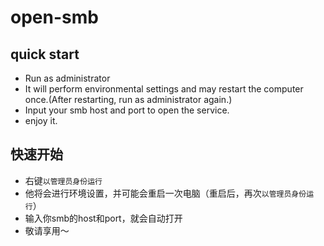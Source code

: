 # open-smb
## quick start

- Run as administrator
- It will perform environmental settings and may restart the computer once.(After restarting, run as administrator again.)
- Input your smb host and port to open the service.
- enjoy it.

## 快速开始

- 右键`以管理员身份运行`
- 他将会进行环境设置，并可能会重启一次电脑（重启后，再次`以管理员身份运行`）
- 输入你smb的host和port，就会自动打开
- 敬请享用～

